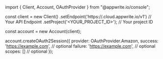 import { Client, Account, OAuthProvider } from "@appwrite.io/console";

const client = new Client()
    .setEndpoint('https://<REGION>.cloud.appwrite.io/v1') // Your API Endpoint
    .setProject('<YOUR_PROJECT_ID>'); // Your project ID

const account = new Account(client);

account.createOAuth2Session({
    provider: OAuthProvider.Amazon,
    success: 'https://example.com', // optional
    failure: 'https://example.com', // optional
    scopes: [] // optional
});

